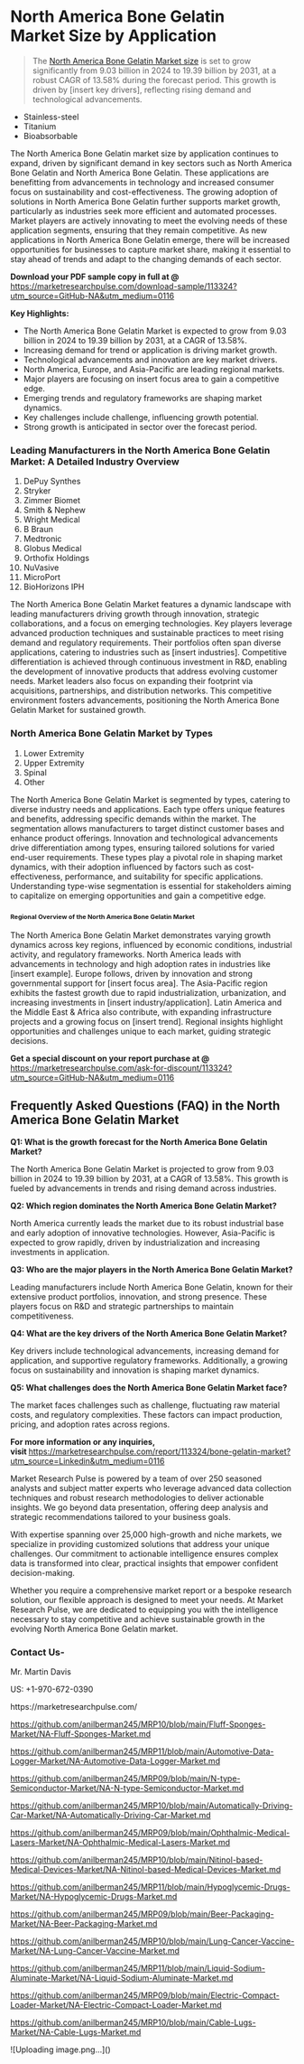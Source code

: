 <h1>North America Bone Gelatin Market&nbsp;Size by Application</h1><blockquote><p>The <a href="https://marketresearchpulse.com/download-sample/113324?utm_source=GitHub-NA&amp;utm_medium=0116">North America Bone Gelatin Market size</a> is set to grow significantly from 9.03 billion in 2024 to 19.39 billion by 2031, at a robust CAGR of 13.58% during the forecast period. This growth is driven by [insert key drivers], reflecting rising demand and technological advancements.</p></blockquote><ul><li>Stainless-steel<li> Titanium<li> Bioabsorbable</li></ul><p>The North America Bone Gelatin market size by application continues to expand, driven by significant demand in key sectors such as North America Bone Gelatin and North America Bone Gelatin. These applications are benefitting from advancements in technology and increased consumer focus on sustainability and cost-effectiveness. The growing adoption of solutions in North America Bone Gelatin further supports market growth, particularly as industries seek more efficient and automated processes. Market players are actively innovating to meet the evolving needs of these application segments, ensuring that they remain competitive. As new applications in North America Bone Gelatin emerge, there will be increased opportunities for businesses to capture market share, making it essential to stay ahead of trends and adapt to the changing demands of each sector.</p><p><strong>Download your PDF sample copy in full at @ </strong><a href="https://marketresearchpulse.com/download-sample/113324?utm_source=GitHub-NA&amp;utm_medium=0116">https://marketresearchpulse.com/download-sample/113324?utm_source=GitHub-NA&amp;utm_medium=0116</a></p><p><strong>Key Highlights: </strong></p><ul><li>The North America Bone Gelatin Market is expected to grow from 9.03 billion in 2024 to 19.39 billion by 2031, at a CAGR of 13.58%.</li><li>Increasing demand for trend or application is driving market growth.</li><li>Technological advancements and innovation are key market drivers.</li><li>North America, Europe, and Asia-Pacific are leading regional markets.</li><li>Major players are focusing on insert focus area to gain a competitive edge.</li><li>Emerging trends and regulatory frameworks are shaping market dynamics.</li><li>Key challenges include challenge, influencing growth potential.</li><li>Strong growth is anticipated in sector over the forecast period.</li></ul><h3>Leading Manufacturers in the North America Bone Gelatin Market: A Detailed Industry Overview</h3><ol><li>DePuy Synthes</li><li>Stryker</li><li>Zimmer Biomet</li><li>Smith & Nephew</li><li>Wright Medical</li><li>B Braun</li><li>Medtronic</li><li>Globus Medical</li><li>Orthofix Holdings</li><li>NuVasive</li><li>MicroPort</li><li>BioHorizons IPH</li></ol><div class="flex max-w-full flex-col flex-grow"><div class="min-h-8 text-message flex w-full flex-col items-end gap-2 whitespace-normal break-words [.text-message+&amp;]:mt-5" dir="auto" data-message-author-role="assistant" data-message-id="fd8432e4-4910-450d-b182-61b7bfb0a01f" data-message-model-slug="gpt-4o"><div class="flex w-full flex-col gap-1 empty:hidden first:pt-[3px]"><div class="markdown prose w-full break-words dark:prose-invert light"><p>The North America Bone Gelatin Market features a dynamic landscape with leading manufacturers driving growth through innovation, strategic collaborations, and a focus on emerging technologies. Key players leverage advanced production techniques and sustainable practices to meet rising demand and regulatory requirements. Their portfolios often span diverse applications, catering to industries such as [insert industries]. Competitive differentiation is achieved through continuous investment in R&amp;D, enabling the development of innovative products that address evolving customer needs. Market leaders also focus on expanding their footprint via acquisitions, partnerships, and distribution networks. This competitive environment fosters advancements, positioning the North America Bone Gelatin Market for sustained growth.</p></div></div></div></div><h3>North America Bone Gelatin Market by Types</h3><ol><li>Lower Extremity<li> Upper Extremity<li> Spinal<li> Other</li></ol><div class="flex max-w-full flex-col flex-grow"><div class="min-h-8 text-message flex w-full flex-col items-end gap-2 whitespace-normal break-words [.text-message+&amp;]:mt-5" dir="auto" data-message-author-role="assistant" data-message-id="084470be-0bb7-4664-bddf-5156b4f41249" data-message-model-slug="gpt-4o-mini"><div class="flex w-full flex-col gap-1 empty:hidden first:pt-[3px]"><div class="markdown prose w-full break-words dark:prose-invert light"><p>The North America Bone Gelatin Market is segmented by types, catering to diverse industry needs and applications. Each type offers unique features and benefits, addressing specific demands within the market. The segmentation allows manufacturers to target distinct customer bases and enhance product offerings. Innovation and technological advancements drive differentiation among types, ensuring tailored solutions for varied end-user requirements. These types play a pivotal role in shaping market dynamics, with their adoption influenced by factors such as cost-effectiveness, performance, and suitability for specific applications. Understanding type-wise segmentation is essential for stakeholders aiming to capitalize on emerging opportunities and gain a competitive edge.</p></div></div></div></div><h3><span style="font-size: 11px;">Regional Overview of the North America Bone Gelatin Market</span></h3><div class="flex max-w-full flex-col flex-grow"><div class="min-h-8 text-message flex w-full flex-col items-end gap-2 whitespace-normal break-words [.text-message+&amp;]:mt-5" dir="auto" data-message-author-role="assistant" data-message-id="e9038762-ce64-4e30-91c9-9bd413514231" data-message-model-slug="gpt-4o-mini"><div class="flex w-full flex-col gap-1 empty:hidden first:pt-[3px]"><div class="markdown prose w-full break-words dark:prose-invert light"><p>The North America Bone Gelatin Market demonstrates varying growth dynamics across key regions, influenced by economic conditions, industrial activity, and regulatory frameworks. North America leads with advancements in technology and high adoption rates in industries like [insert example]. Europe follows, driven by innovation and strong governmental support for [insert focus area]. The Asia-Pacific region exhibits the fastest growth due to rapid industrialization, urbanization, and increasing investments in [insert industry/application]. Latin America and the Middle East &amp; Africa also contribute, with expanding infrastructure projects and a growing focus on [insert trend]. Regional insights highlight opportunities and challenges unique to each market, guiding strategic decisions.</p></div></div></div></div><p><strong>Get a special discount on your report purchase at @ </strong><a href="https://marketresearchpulse.com/ask-for-discount/113324?utm_source=GitHub-NA&amp;utm_medium=0116">https://marketresearchpulse.com/ask-for-discount/113324?utm_source=GitHub-NA&amp;utm_medium=0116</a></p><h2>Frequently Asked Questions (FAQ) in the North America Bone Gelatin Market</h2><p><strong>Q1: What is the growth forecast for the North America Bone Gelatin Market?</strong></p><p>The North America Bone Gelatin Market is projected to grow from 9.03 billion in 2024 to 19.39 billion by 2031, at a CAGR of 13.58%. This growth is fueled by advancements in trends and rising demand across industries.</p><p><strong>Q2: Which region dominates the North America Bone Gelatin Market?</strong></p><p>North America currently leads the market due to its robust industrial base and early adoption of innovative technologies. However, Asia-Pacific is expected to grow rapidly, driven by industrialization and increasing investments in application.</p><p><strong>Q3: Who are the major players in the North America Bone Gelatin Market?</strong></p><p>Leading manufacturers include North America Bone Gelatin, known for their extensive product portfolios, innovation, and strong presence. These players focus on R&amp;D and strategic partnerships to maintain competitiveness.</p><p><strong>Q4: What are the key drivers of the North America Bone Gelatin Market?</strong></p><p>Key drivers include technological advancements, increasing demand for application, and supportive regulatory frameworks. Additionally, a growing focus on sustainability and innovation is shaping market dynamics.</p><p><strong>Q5: What challenges does the North America Bone Gelatin Market face?</strong></p><p>The market faces challenges such as challenge, fluctuating raw material costs, and regulatory complexities. These factors can impact production, pricing, and adoption rates across regions.</p><p><strong>For more information or any inquiries, visit&nbsp;</strong><a href="https://marketresearchpulse.com/report/113324/bone-gelatin-market?utm_source=Linkedin&utm_medium=0116">https://marketresearchpulse.com/report/113324/bone-gelatin-market?utm_source=Linkedin&utm_medium=0116</a></p><p>Market Research Pulse is powered by a team of over 250 seasoned analysts and subject matter experts who leverage advanced data collection techniques and robust research methodologies to deliver actionable insights. We go beyond data presentation, offering deep analysis and strategic recommendations tailored to your business goals.</p><p>With expertise spanning over 25,000 high-growth and niche markets, we specialize in providing customized solutions that address your unique challenges. Our commitment to actionable intelligence ensures complex data is transformed into clear, practical insights that empower confident decision-making.</p><p>Whether you require a comprehensive market report or a bespoke research solution, our flexible approach is designed to meet your needs. At Market Research Pulse, we are dedicated to equipping you with the intelligence necessary to stay competitive and achieve sustainable growth in the evolving North America Bone Gelatin market.</p><h3><strong>Contact Us-</strong></h3><p>Mr. Martin Davis</p><p>US: +1-970-672-0390</p><p>https://marketresearchpulse.com/</p><p><a href="https://github.com/anilberman245/MRP10/blob/main/Fluff-Sponges-Market/NA-Fluff-Sponges-Market.md">https://github.com/anilberman245/MRP10/blob/main/Fluff-Sponges-Market/NA-Fluff-Sponges-Market.md</a></p><p><a href="https://github.com/anilberman245/MRP11/blob/main/Automotive-Data-Logger-Market/NA-Automotive-Data-Logger-Market.md">https://github.com/anilberman245/MRP11/blob/main/Automotive-Data-Logger-Market/NA-Automotive-Data-Logger-Market.md</a></p><p><a href="https://github.com/anilberman245/MRP09/blob/main/N-type-Semiconductor-Market/NA-N-type-Semiconductor-Market.md">https://github.com/anilberman245/MRP09/blob/main/N-type-Semiconductor-Market/NA-N-type-Semiconductor-Market.md</a></p><p><a href="https://github.com/anilberman245/MRP10/blob/main/Automatically-Driving-Car-Market/NA-Automatically-Driving-Car-Market.md">https://github.com/anilberman245/MRP10/blob/main/Automatically-Driving-Car-Market/NA-Automatically-Driving-Car-Market.md</a></p><p><a href="https://github.com/anilberman245/MRP09/blob/main/Ophthalmic-Medical-Lasers-Market/NA-Ophthalmic-Medical-Lasers-Market.md">https://github.com/anilberman245/MRP09/blob/main/Ophthalmic-Medical-Lasers-Market/NA-Ophthalmic-Medical-Lasers-Market.md</a></p><p><a href="https://github.com/anilberman245/MRP10/blob/main/Nitinol-based-Medical-Devices-Market/NA-Nitinol-based-Medical-Devices-Market.md">https://github.com/anilberman245/MRP10/blob/main/Nitinol-based-Medical-Devices-Market/NA-Nitinol-based-Medical-Devices-Market.md</a></p><p><a href="https://github.com/anilberman245/MRP11/blob/main/Hypoglycemic-Drugs-Market/NA-Hypoglycemic-Drugs-Market.md">https://github.com/anilberman245/MRP11/blob/main/Hypoglycemic-Drugs-Market/NA-Hypoglycemic-Drugs-Market.md</a></p><p><a href="https://github.com/anilberman245/MRP09/blob/main/Beer-Packaging-Market/NA-Beer-Packaging-Market.md">https://github.com/anilberman245/MRP09/blob/main/Beer-Packaging-Market/NA-Beer-Packaging-Market.md</a></p><p><a href="https://github.com/anilberman245/MRP10/blob/main/Lung-Cancer-Vaccine-Market/NA-Lung-Cancer-Vaccine-Market.md">https://github.com/anilberman245/MRP10/blob/main/Lung-Cancer-Vaccine-Market/NA-Lung-Cancer-Vaccine-Market.md</a></p><p><a href="https://github.com/anilberman245/MRP11/blob/main/Liquid-Sodium-Aluminate-Market/NA-Liquid-Sodium-Aluminate-Market.md">https://github.com/anilberman245/MRP11/blob/main/Liquid-Sodium-Aluminate-Market/NA-Liquid-Sodium-Aluminate-Market.md</a></p><p><a href="https://github.com/anilberman245/MRP09/blob/main/Electric-Compact-Loader-Market/NA-Electric-Compact-Loader-Market.md">https://github.com/anilberman245/MRP09/blob/main/Electric-Compact-Loader-Market/NA-Electric-Compact-Loader-Market.md</a></p><p><a href="https://github.com/anilberman245/MRP10/blob/main/Cable-Lugs-Market/NA-Cable-Lugs-Market.md">https://github.com/anilberman245/MRP10/blob/main/Cable-Lugs-Market/NA-Cable-Lugs-Market.md</a></p>
![Uploading image.png…]()
